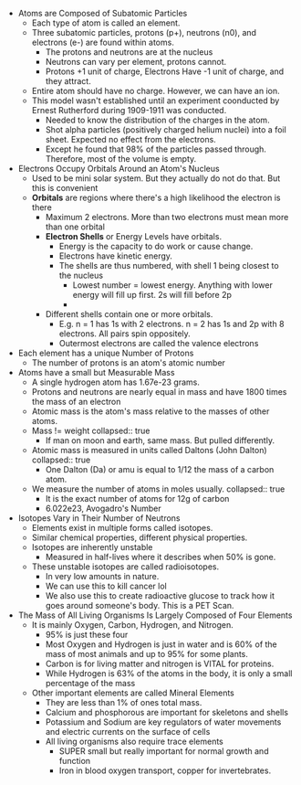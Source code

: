 - Atoms are Composed of Subatomic Particles
	- Each type of atom is called an element.
	- Three subatomic particles, protons (p+), neutrons (n0), and electrons (e-) are found within atoms.
		- The protons and neutrons are at the nucleus
		- Neutrons can vary per element, protons cannot.
		- Protons +1 unit of charge, Electrons Have -1 unit of charge, and they attract.
	- Entire atom should have no charge. However, we can have an ion.
	- This model wasn't established until an experiment coonducted by Ernest Rutherford during 1909-1911 was conducted.
		- Needed to know the distribution of the charges in the atom.
		- Shot alpha particles (positively charged helium nuclei) into a foil sheet. Expected no effect from the electrons.
		- Except he found that 98% of the particles passed through. Therefore, most of the volume is empty.
- Electrons Occupy Orbitals Around an Atom's Nucleus
	- Used to be mini solar system. But they actually do not do that. But this is convenient
	- **Orbitals** are regions where there's a high likelihood the electron is there
		- Maximum 2 electrons. More than two electrons must mean more than one orbital
		- **Electron Shells** or Energy Levels have orbitals.
			- Energy is the capacity to do work or cause change.
			- Electrons have kinetic energy.
			- The shells are thus numbered, with shell 1 being closest to the nucleus
				- Lowest number = lowest energy. Anything with lower energy will fill up first. 2s will fill before 2p
				-
		- Different shells contain one or more orbitals.
			- E.g. n = 1 has 1s with 2 electrons. n = 2 has 1s and 2p with 8 electrons. All pairs spin oppositely.
			- Outermost electrons are called the valence electrons
- Each element has a unique Number of Protons
	- The number of protons is an atom's atomic number
- Atoms have a small but Measurable Mass
	- A single hydrogen atom has 1.67e-23 grams.
	- Protons and neutrons are nearly equal in mass and have 1800 times the mass of an electron
	- Atomic mass is the atom's mass relative to the masses of other atoms.
	- Mass != weight
	  collapsed:: true
		- If man on moon and earth, same mass. But pulled differently.
	- Atomic mass is measured in units called Daltons (John Dalton)
	  collapsed:: true
		- One Dalton (Da) or amu is equal to 1/12 the mass of a carbon atom.
	- We measure the number of atoms in moles usually.
	  collapsed:: true
		- It is the exact number of atoms for 12g of carbon
		- 6.022e23, Avogadro's Number
- Isotopes Vary in Their Number of Neutrons
	- Elements exist in multiple forms called isotopes.
	- Similar chemical properties, different physical properties.
	- Isotopes are inherently unstable
		- Measured in half-lives where it describes when 50% is gone.
	- These unstable isotopes are called radioisotopes.
		- In very low amounts in nature.
		- We can use this to kill cancer lol
		- We also use this to create radioactive glucose to track how it goes around someone's body. This is a PET Scan.
- The Mass of All Living Organisms Is Largely Composed of Four Elements
	- It is mainly Oxygen, Carbon, Hydrogen, and Nitrogen.
		- 95% is just these four
		- Most Oxygen and Hydrogen is just in water and is 60% of the mass of most animals and up to 95% for some plants.
		- Carbon is for living matter and nitrogen is VITAL for proteins.
		- While Hydrogen is 63% of the atoms in the body, it is only a small percentage of the  mass
	- Other important elements are called Mineral Elements
		- They are less than 1% of ones total mass.
		- Calcium and phosphorous are important for skeletons and shells
		- Potassium and Sodium are key regulators of water movements and electric currents on the surface of cells
		- All living organisms also require trace elements
			- SUPER small but really important for normal growth and function
			- Iron in blood oxygen transport, copper for invertebrates.